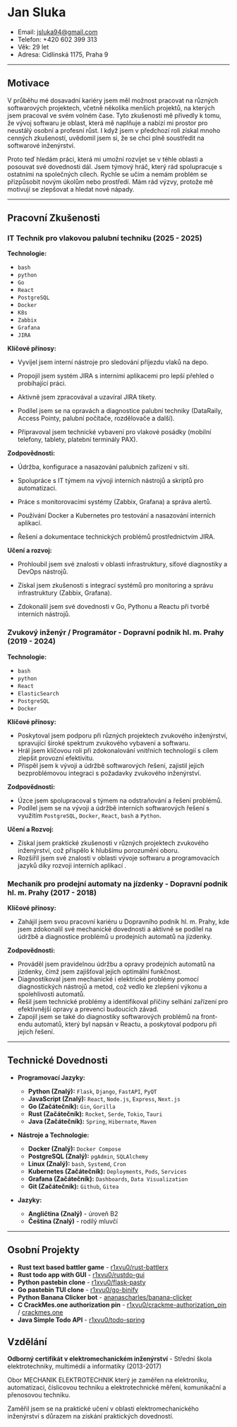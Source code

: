 
# Jan Sluka
- Email: [jsluka94@gmail.com](mailto:jsluka94@gmail.com)
- Telefon: +420 602 399 313
- Věk: 29 let
- Adresa: Cidlinská 1175, Praha 9

---

## Motivace
V průběhu mé dosavadní kariéry jsem měl možnost pracovat na různých softwarových projektech, včetně několika menších projektů, na kterých jsem pracoval ve svém volném čase. Tyto zkušenosti mě přivedly k tomu, že vývoj softwaru je oblast, která mě naplňuje a nabízí mi prostor pro neustálý osobní a profesní růst. I když jsem v předchozí roli získal mnoho cenných zkušeností, uvědomil jsem si, že se chci plně soustředit na softwarové inženýrství. 

Proto teď hledám práci, která mi umožní rozvíjet se v téhle oblasti a posouvat své dovednosti dál. Jsem týmový hráč, který rád spolupracuje s ostatními na společných cílech. Rychle se učím a nemám problém se přizpůsobit novým úkolům nebo prostředí. Mám rád výzvy, protože mě motivují se zlepšovat a hledat nové nápady.

---

## Pracovní Zkušenosti

### IT Technik pro vlakovou palubní techniku (2025 - 2025)

**Technologie:**

- `bash`
- `python`
- `Go`
- `React`
- `PostgreSQL`
- `Docker`
- `K8s`
- `Zabbix`
- `Grafana`
- `JIRA`

**Klíčové přínosy:**

- Vyvíjel jsem interní nástroje pro sledování příjezdu vlaků na depo.

- Propojil jsem systém JIRA s interními aplikacemi pro lepší přehled o probíhající práci.

- Aktivně jsem zpracovával a uzavíral JIRA tikety.

- Podílel jsem se na opravách a diagnostice palubní techniky (DataRaily, Access Pointy, palubní počítače, rozdělovače a další).

- Připravoval jsem technické vybavení pro vlakové posádky (mobilní telefony, tablety, platební terminály PAX).

**Zodpovědnosti:**

- Údržba, konfigurace a nasazování palubních zařízení v síti.

- Spolupráce s IT týmem na vývoji interních nástrojů a skriptů pro automatizaci.

- Práce s monitorovacími systémy (Zabbix, Grafana) a správa alertů.

- Používání Docker a Kubernetes pro testování a nasazování interních aplikací.

- Řešení a dokumentace technických problémů prostřednictvím JIRA.

**Učení a rozvoj:**

- Prohloubil jsem své znalosti v oblasti infrastruktury, síťové diagnostiky a DevOps nástrojů.

- Získal jsem zkušenosti s integrací systémů pro monitoring a správu infrastruktury (Zabbix, Grafana).

- Zdokonalil jsem své dovednosti v Go, Pythonu a Reactu při tvorbě interních nástrojů.


### Zvukový inženýr / Programátor - Dopravní podnik hl. m. Prahy (2019 - 2024)

**Technologie:**

- `bash`
- `python`
- `React`
- `ElasticSearch`
- `PostgreSQL`
- `Docker`

**Klíčové přínosy:**

- Poskytoval jsem podporu při různých projektech zvukového inženýrství, spravující široké spektrum zvukového vybavení a softwaru.
- Hrál jsem klíčovou roli při zdokonalování vnitřních technologií s cílem zlepšit provozní efektivitu.
- Přispěl jsem k vývoji a údržbě softwarových řešení, zajistil jejich bezproblémovou integraci s požadavky zvukového inženýrství.

**Zodpovědnosti:**

- Úzce jsem spolupracoval s týmem na odstraňování a řešení problémů.
- Podílel jsem se na vývoji a údržbě interních softwarových řešení s využitím `PostgreSQL`, `Docker`, `React`, `bash` a `Python`. 

**Učení a Rozvoj:**

- Získal jsem praktické zkušenosti v různých projektech zvukového inženýrství, což přispělo k hlubšímu porozumění oboru.
- Rozšířil jsem své znalosti v oblasti vývoje softwaru a programovacích jazyků díky rozvoji interních aplikací .

### Mechanik pro prodejní automaty na jízdenky - Dopravní podnik hl. m. Prahy (2017 - 2018)

**Klíčové přínosy:**

- Zahájil jsem svou pracovní kariéru u Dopravního podnik hl. m. Prahy, kde jsem zdokonalil své mechanické dovednosti a aktivně se podílel na údržbě a diagnostice problémů u prodejních automatů na jízdenky.

**Zodpovědnosti:**

- Prováděl jsem pravidelnou údržbu a opravy prodejních automatů na jízdenky, čímž jsem zajišťoval jejich optimální funkčnost.
- Diagnostikoval jsem mechanické i elektrické problémy pomocí diagnostických nástrojů a metod, což vedlo ke zlepšení výkonu a spolehlivosti automatů.
- Řešil jsem technické problémy a identifikoval příčiny selhání zařízení pro efektivnější opravy a prevenci budoucích závad.
- Zapojil jsem se také do diagnostiky softwarových problémů na front-endu automatů, který byl napsán v Reactu, a poskytoval podporu při jejich řešení.

---


## Technické Dovednosti

- **Programovací Jazyky:**
  - **Python (Znalý):** `Flask`, `Django`, `FastAPI`, `PyQT`
  - **JavaScript (Znalý):** `React`, `Node.js`, `Express`, `Next.js`
  - **Go (Začátečník):** `Gin`, `Gorilla`
  - **Rust (Začátečník):** `Rocket`, `Serde`, `Tokio`, `Tauri`
  - **Java (Začátečník):** `Spring`, `Hibernate`, `Maven`

- **Nástroje a Technologie:**

  - **Docker (Znalý):** `Docker Compose`
  - **PostgreSQL (Znalý):** `pgAdmin`, `SQLAlchemy`
  - **Linux (Znalý):** `bash`, `Systemd`, `Cron`
  - **Kubernetes (Začátečník):** `Deployments`, `Pods`, `Services`
  - **Grafana (Začátečník):** `Dashboards`, `Data Visualization`
  - **Git (Začátečník):** `Github`, `Gitea`


- **Jazyky:**  

  - **Angličtina (Znalý)** - úroveň B2
  - **Čeština (Znalý)** - rodilý mluvčí 


---

## Osobní Projekty

- **Rust text based battler game** - [r1xvu0/rust-battlerx](https://github.com/r1xvu0/rust-battlerx)
- **Rust todo app with GUI** - [r1xvu0/rustdo-gui](https://github.com/r1xvu0/rustdo-gui)
- **Python pastebin clone** - [r1xvu0/flask-pasty](https://github.com/r1xvu0/flask-pasty)
- **Go pastebin TUI clone** - [r1xvu0/go-binify](https://github.com/r1xvu0/go-binify)
- **Python Banana Clicker bot** - [ananascharles/banana-clicker](https://codeberg.org/AnanasCharles/Banana-AutoClicker)
- **C CrackMes.one authorization pin** - [r1xvu0/crackme-authorization_pin](https://github.com/r1xvu0/crackme-authorization_pin) / [crackmes.one](https://crackmes.one/crackme/6617d3a5cddae72ae250c556)
- **Java Simple Todo API** - [r1xvu0/todo-spring](https://github.com/r1xvu0/todo-spring)

## Vzdělání

**Odborný certifikát v elektromechanickém inženýrství** - Střední škola elektrotechniky, multimédií a informatiky (2013-2017)  

Obor MECHANIK ELEKTROTECHNIK který je zaměřen na elektroniku, automatizaci, číslicovou techniku a elektrotechnické měření, komunikační a přenosovou techniku.

Zaměřil jsem se na praktické učení v oblasti elektromechanického inženýrství s důrazem na získání praktických dovedností.